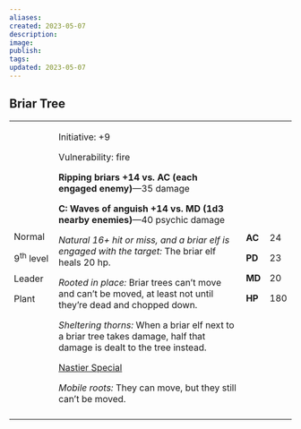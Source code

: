 ```yaml
---
aliases: 
created: 2023-05-07
description: 
image: 
publish: 
tags: 
updated: 2023-05-07
---
```


## Briar Tree

<table>
<colgroup>
<col style="width: 16%" />
<col style="width: 71%" />
<col style="width: 5%" />
<col style="width: 6%" />
</colgroup>
<tbody>
<tr class="odd">
<td><p>Normal</p>
<p>9<sup>th</sup> level</p>
<p>Leader</p>
<p>Plant</p></td>
<td><p>Initiative: +9</p>
<p>Vulnerability: fire</p>
<p><strong>Ripping briars +14 vs. AC (each engaged enemy)</strong>—35
damage</p>
<p><strong>C: Waves of anguish +14 vs. MD (1d3 nearby
enemies)</strong>—40 psychic damage</p>
<p><em>Natural 16+ hit or miss, and a briar elf is engaged with the
target:</em> The briar elf heals 20 hp.</p>
<p><em>Rooted in place:</em> Briar trees can’t move and can’t be moved,
at least not until they’re dead and chopped down.</p>
<p><em>Sheltering thorns:</em> When a briar elf next to a briar tree
takes damage, half that damage is dealt to the tree instead.</p>
<p><u>Nastier Special</u></p>
<p><em>Mobile roots:</em> They can move, but they still can’t be
moved.</p></td>
<td><p><strong>AC</strong></p>
<p><strong>PD</strong></p>
<p><strong>MD</strong></p>
<p><strong>HP</strong></p></td>
<td><p>24</p>
<p>23</p>
<p>20</p>
<p>180</p></td>
</tr>
<tr class="even">
<td></td>
<td></td>
<td></td>
<td></td>
</tr>
</tbody>
</table>

